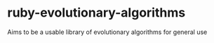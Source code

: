 ruby-evolutionary-algorithms
============================

Aims to be a usable library of evolutionary algorithms for general use